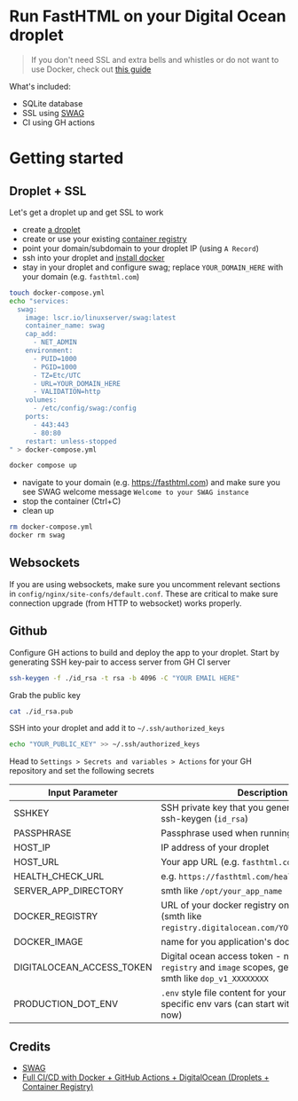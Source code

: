 # Run FastHTML on your Digital Ocean droplet

> If you don't need SSL and extra bells and whistles or do not want to use Docker, check out [this guide](https://github.com/AnswerDotAI/fh-deploy/tree/main/droplet)


What's included:

- SQLite database
- SSL using [SWAG](https://github.com/linuxserver/docker-swag)
- CI using GH actions

# Getting started

## Droplet + SSL

Let's get a droplet up and get SSL to work

- create [a droplet](https://cloud.digitalocean.com/droplets?i=102a02)
- create or use your existing [container registry](https://cloud.digitalocean.com/registry)
- point your domain/subdomain to your droplet IP (using `A Record`)
- ssh into your droplet and [install docker](https://docs.docker.com/engine/install/ubuntu/#install-using-the-repository)
- stay in your droplet and configure swag; replace `YOUR_DOMAIN_HERE` with your domain (e.g. `fasthtml.com`)

```bash
touch docker-compose.yml
echo "services:
  swag:
    image: lscr.io/linuxserver/swag:latest
    container_name: swag
    cap_add:
      - NET_ADMIN
    environment:
      - PUID=1000
      - PGID=1000
      - TZ=Etc/UTC
      - URL=YOUR_DOMAIN_HERE
      - VALIDATION=http
    volumes:
      - /etc/config/swag:/config
    ports:
      - 443:443
      - 80:80
    restart: unless-stopped
" > docker-compose.yml

docker compose up
```
- navigate to your domain (e.g. https://fasthtml.com) and make sure you see SWAG welcome message `Welcome to your SWAG instance`
- stop the container (Ctrl+C)
- clean up

```bash
rm docker-compose.yml
docker rm swag
```

## Websockets

If you are using websockets, make sure you uncomment relevant sections in `config/nginx/site-confs/default.conf`. These are critical to make sure connection upgrade (from HTTP to websocket) works properly.


## Github 

Configure GH actions to build and deploy the app to your droplet. Start by generating SSH key-pair to access server from GH CI server

```bash
ssh-keygen -f ./id_rsa -t rsa -b 4096 -C "YOUR EMAIL HERE"
```

Grab the public key 

```bash
cat ./id_rsa.pub
```

SSH into your droplet and add it to `~/.ssh/authorized_keys`

```bash
echo "YOUR_PUBLIC_KEY" >> ~/.ssh/authorized_keys
```

Head to `Settings > Secrets and variables > Actions` for your GH repository and set the following secrets


| Input Parameter    | Description            |
|--------------------|------------------------|
| SSHKEY             | SSH private key that you generated above using ssh-keygen (`id_rsa`)        |
| PASSPHRASE         | Passphrase used when running ssh-keygen |
| HOST_IP            | IP address of your droplet |
| HOST_URL           | Your app URL (e.g. `fasthtml.com` )   |
| HEALTH_CHECK_URL   | e.g. `https://fasthtml.com/healthcheck`|
| SERVER_APP_DIRECTORY | smth like `/opt/your_app_name`      |
| DOCKER_REGISTRY     |  URL of your docker registry on Digital ocean (smth like `registry.digitalocean.com/YOUR_REGISTRY_NAME`) |
| DOCKER_IMAGE        | name for you application's docker image |
| DIGITALOCEAN_ACCESS_TOKEN | Digital ocean access token - needs at least `registry` and `image` scopes, get it [here](https://cloud.digitalocean.com/account/api/tokens) looks smth like `dop_v1_XXXXXXXX`|
| PRODUCTION_DOT_ENV | `.env` style file content for your application specific env vars (can start with `FOO=bar` for now) |

## Credits

- [SWAG](https://github.com/linuxserver/docker-swag)
- [Full CI/CD with Docker + GitHub Actions + DigitalOcean (Droplets + Container Registry)](https://faun.pub/full-ci-cd-with-docker-github-actions-digitalocean-droplets-container-registry-db2938db8246)
